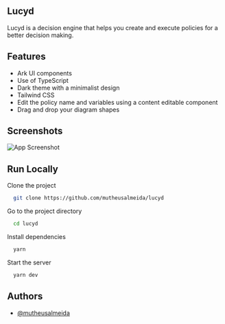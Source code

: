## Lucyd

Lucyd is a decision engine that helps you create and execute policies for a better decision making.

## Features

- Ark UI components
- Use of TypeScript
- Dark theme with a minimalist design
- Tailwind CSS
- Edit the policy name and variables using a content editable component
- Drag and drop your diagram shapes

## Screenshots

![App Screenshot](https://i.ibb.co/3skbdPY/localhost-5173-policies-35.png)

## Run Locally

Clone the project

```bash
  git clone https://github.com/mutheusalmeida/lucyd
```

Go to the project directory

```bash
  cd lucyd
```

Install dependencies

```bash
  yarn
```

Start the server

```bash
  yarn dev
```

## Authors

- [@mutheusalmeida](https://www.github.com/mutheusalmeida)
